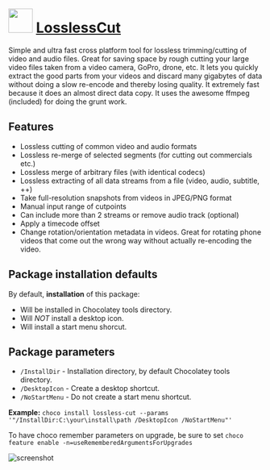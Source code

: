﻿# <img src="https://cdn.jsdelivr.net/gh/chtof/chocolatey-packages/automatic/lossless-cut/lossless-cut.png" width="48" height="48"/> [LosslessCut](https://chocolatey.org/packages/lossless-cut)

Simple and ultra fast cross platform tool for lossless trimming/cutting of video and audio files. Great for saving space by rough cutting your large video files taken from a video camera, GoPro, drone, etc. It lets you quickly extract the good parts from your videos and discard many gigabytes of data without doing a slow re-encode and thereby losing quality. It extremely fast because it does an almost direct data copy. It uses the awesome ffmpeg (included) for doing the grunt work.

## Features
- Lossless cutting of common video and audio formats
- Lossless re-merge of selected segments (for cutting out commercials etc.)
- Lossless merge of arbitrary files (with identical codecs)
- Lossless extracting of all data streams from a file (video, audio, subtitle, ++)
- Take full-resolution snapshots from videos in JPEG/PNG format
- Manual input range of cutpoints
- Can include more than 2 streams or remove audio track (optional)
- Apply a timecode offset
- Change rotation/orientation metadata in videos. Great for rotating phone videos that come out the wrong way without actually re-encoding the video.

## Package installation defaults

By default, **installation** of this package:
- Will be installed in Chocolatey tools directory.
- Will _NOT_ install a desktop icon.
- Will install a start menu shorcut.

## Package parameters
- `/InstallDir` - Installation directory, by default Chocolatey tools directory.
- `/DesktopIcon` - Create a desktop shortcut.
- `/NoStartMenu` - Do not create a start menu shortcut.

**Example:**
`choco install lossless-cut --params '"/InstallDir:C:\your\install\path /DesktopIcon /NoStartMenu"'`

To have choco remember parameters on upgrade, be sure to set `choco feature enable -n=useRememberedArgumentsForUpgrades`

![screenshot](https://cdn.jsdelivr.net/gh/chtof/chocolatey-packages/automatic/lossless-cut/screenshot.gif)